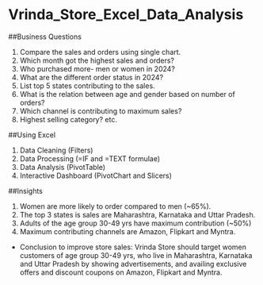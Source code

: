 # Vrinda_Store_Excel_Data_Analysis

##Business Questions
1. Compare the sales and orders using single chart.
2. Which month got the highest sales and orders?
3. Who purchased more- men or women in 2024?
4. What are the different order status in 2024?
5. List top 5 states contributing to the sales.
6. What is the relation between age and gender based on number of orders?
7. Which channel is contributing to maximum sales?
8. Highest selling category? etc.

##Using Excel
1. Data Cleaning (Filters)
2. Data Processing (=IF and =TEXT formulae)
3. Data Analysis (PivotTable)
4. Interactive Dashboard (PivotChart and Slicers)

##Insights
1. Women are more likely to order compared to men (~65%).
2. The top 3 states is sales are Maharashtra, Karnataka and Uttar Pradesh.
3. Adults of the age group 30-49 yrs have maximum contribution (~50%)
4. Maximum contributing channels are Amazon, Flipkart and Myntra.
- Conclusion to improve store sales: Vrinda Store should target women customers of age group 30-49 yrs, who live in Maharashtra, Karnataka and Uttar Pradesh by showing advertisements, and availing exclusive offers and discount coupons on Amazon, Flipkart and Myntra.
